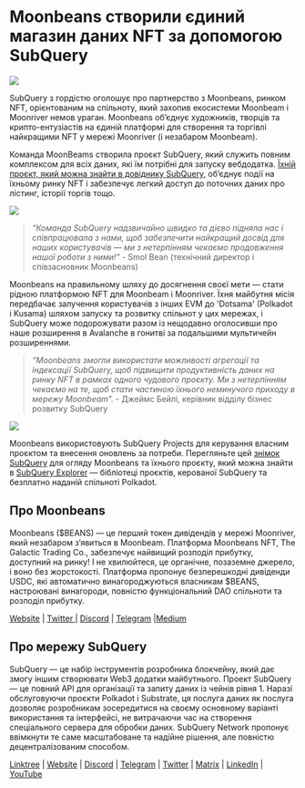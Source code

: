 # Moonbeans створили єдиний магазин даних NFT за допомогою SubQuery

![](https://miro.medium.com/max/1400/0*WyB06V5POhvv7q4m)

SubQuery з гордістю оголошує про партнерство з Moonbeans, ринком NFT, орієнтованим на спільноту, який захопив екосистеми Moonbeam і Moonriver немов ураган. Moonbeans об’єднує художників, творців та крипто-ентузіастів на єдиній платформі для створення та торгівлі найкращими NFT у мережі Moonriver (і незабаром Moonbeam).

Команда MoonBeams створила проєкт SubQuery, який служить повним комплексом для всіх даних, які їм потрібні для запуску вебдодатка. [Їхній проєкт, який можна знайти в довіднику SubQuery](https://explorer.subquery.network/subquery/m00nbeans/marketplace-v3), об’єднує події на їхньому ринку NFT і забезпечує легкий доступ до поточних даних про лістинг, історії торгів тощо.

![](https://miro.medium.com/max/1400/0*j4M8qDAU12se05uX)

> _“Команда SubQuery надзвичайно швидко та дієво підняла нас і співпрацювала з нами, щоб забезпечити найкращий досвід для наших користувачів — ми з нетерпінням чекаємо продовження нашої роботи з ними!”_ - Smol Bean (технічний директор і співзасновник Moonbeans)

Moonbeans на правильному шляху до досягнення своєї мети — стати рідною платформою NFT для Moonbeam і Moonriver. Їхня майбутня місія передбачає залучення користувачів з інших EVM до 'Dotsama' (Polkadot і Kusama) шляхом запуску та розвитку спільнот у цих мережах, і SubQuery може подорожувати разом із нещодавно оголосивши про наше розширення в Avalanche в гонитві за подальшими мультичейн розширеннями.

> _“Moonbeans змогли використати можливості агрегації та індексації SubQuery, щоб підвищити продуктивність даних на ринку NFT в рамках одного чудового проєкту. Ми з нетерпінням чекаємо на те, щоб стати частиною їхнього неминучого приходу в мережу Moonbeam”._ - Джеймс Бейлі, керівник відділу бізнес розвитку SubQuery

![](https://miro.medium.com/max/1400/0*-FlPYXDl_QKfz9s5)

Moonbeans використовують SubQuery Projects для керування власним проєктом та внесення оновлень за потреби. Перегляньте цей [знімок SubQuery](https://twitter.com/subquerynetwork/status/1497134283827339416?s=21) для огляду Moonbeans та їхнього проєкту, який можна знайти в [SubQuery Explorer](https://explorer.subquery.network/) — бібліотеці проєктів, керованої SubQuery та безплатно наданій спільноті Polkadot.

## Про Moonbeans

Moonbeans ($BEANS) — це перший токен дивідендів у мережі Moonriver, який незабаром з’явиться в Moonbeam. Платформа Moonbeans NFT, The Galactic Trading Co., забезпечує найвищий розподіл прибутку, доступний на ринку! І не хвилюйтеся, це органічне, позаземне джерело, і воно без жорстокості. Платформа пропонує безперешкодні дивіденди USDC, які автоматично винагороджуються власникам $BEANS, настроювані винагороди, повністю функціональний DAO спільноти та розподіл прибутку.

[Website](http://moonbeans.io/) | [Twitter ](https://twitter.com/MoonBeansIO)| [Discord](http://discord.gg/qqE9aBPzQ9) | [Telegram](http://t.me/moonbeansio) |[Medium](https://medium.com/@MoonBeans)

## Про мережу SubQuery

SubQuery — це набір інструментів розробника блокчейну, який дає змогу іншим створювати Web3 додатки майбутнього. Проект SubQuery — це повний API для організації та запиту даних із чейнів рівня 1. Наразі обслуговуючи проєкти Polkadot і Substrate, ця послуга даних як послуга дозволяє розробникам зосередитися на своєму основному варіанті використання та інтерфейсі, не витрачаючи час на створення спеціального сервера для обробки даних. SubQuery Network пропонує ввімкнути те саме масштабоване та надійне рішення, але повністю децентралізованим способом.

[Linktree](https://linktr.ee/subquerynetwork) | [Website](https://subquery.network/) | [Discord](https://discord.com/invite/78zg8aBSMG) | [Telegram](https://t.me/subquerynetwork) | [Twitter](https://twitter.com/subquerynetwork) | [Matrix](https://matrix.to/#/#subquery:matrix.org) | [LinkedIn](https://www.linkedin.com/company/subquery) | [YouTube](https://www.youtube.com/channel/UCi1a6NUUjegcLHDFLr7CqLw)
